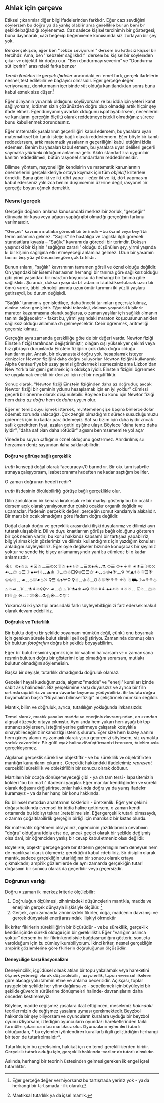 ## Ahlak için çerçeve

Etiksel çıkarımlar diğer bilgi ifadelerinden farklıdır. Eğer cazı sevdiğimi söylersem bu doğru ya da yanlış olabilir ama genellikle bunun beni bir şekilde bağladığı söylenemez. Caz sadece kişisel tercihimin bir göstergesi; buna dayanarak, cazı beğenip beğenmeme konusunda sizi zorlayan bir şey yok.

Benzer şekişde, eğer ben ''sebze seviyorum'' dersem bu katkısız kişisel bir tercihdir. Ama, ben ''sebzeler sağlıklıdır'' dersem bu kişisel bir söylemden çıkar ve objektif bir doğru olur. "Ben dondurmayı severim" ve "Dondurma süt içeririr" arasındaki farka benzer

*Tercih ifadeleri* ile *gerçek ifadeler* arasındaki en temel fark, gerçek ifadelerin nesnel, test edilebilir ve bağlayıcı olmasıdır. Eğer gerçeğe değer veriyorsanız, dondurmanın içerisinde süt olduğu kanıtlandıktan sonra bunu kabul etmek size düşer.[^1]

Eğer dünyanın yuvarlak olduğunu söylüyorsam ve bu iddia için yeterli kanıt sağlıyorsam, iddianın sizin gözünüzden doğru olup olmadığı artık hiçbir şey ifade etmez. Eğer dünyanın yuvarlak olduğunu ispatlayabilirsem, nedenlerini ve kanıtlarını gerçeğin ölçütü olarak reddetmeye istekli olmadığınız sürece bunu kabullenmek zorundasınız.

Eğer matematik yasalarının geçerliliğini kabul edersem, bu yasalara uyan matematiksel bir kanıtı isteğe bağlı olarak reddedemem. Eğer böyle bir kanıtı reddedersem, artık matematik yasalarının geçerliliğini kabul ettiğimi iddia edemem. Benim bu yasaları kabul etmem, bu yasalara uyan delilleri geçerli saymakla *yükümlü* olduğum anlamına gelir. Akılcı standartlara uygun bir kanıtın reddedilmesi, bütün rasyonel standartların reddedilmesidir.

Bilimsel yöntem, rasyonelliğin kendisinin ve matematik kanunlarının önermelerini gerçeklikleriyle ortaya koymak için tüm *objektif* kriterlere örnektir. Bana göre iki ve iki, dört yapar – eğer iki ve iki, dört yapmasını kabul ederseniz yalnızca benim düşüncemin üzerine değil, rasyonel bir gerçeğe boyun eğmek demektir.

### Nesnel gerçek

Gerçeğin doğasını anlama konusundaki merkezi bir zorluk, "gerçeğin" dünyada bir kaya veya ağacın yaptığı gibi olmadığı gerçeğinin farkına varılmasıdır.

"Gerçek" kavramı mutlaka göreceli bir terimdir – bu öznel veya keyfi bir terim anlamına gelmez. "Sağlık" ile hastalığa ve sağlıkla ilgili göreceli standartlara kıyasla – "Sağlık" kavramı da göreceli bir terimdir. Doksan yaşındaki bir kişinin "sağlığına zararlı" olduğu düşünülen şey, yirmi yaşında ki bir kişinin sağlığına etki etmeyeceği anlamına gelmez. Uzun bir yaşamın tanımı beş yüz yıl öncesine göre çok farklıdır.

Bunun anlamı, "sağlık" kavramının tamamen göreli ve öznel olduğu değildir. On yaşındaki bir lösemi hastasının herhangi bir tanıma göre sağlıksız olduğu gibi yirmi yaşındaki bir maraton koşucusu da herhangi bir tanıma göre sağlıklıdır. Şu anda, doksan yaşında bir adamın istatistiksel olarak uzun bir ömrü vardır, tıbbi teknoloji anında uzun ömür tanımını iki yüzlü yaşlara getirseydi, bu durum değişirdi.

"Sağlık" tanımımız genişledikçe, daha önceki tanımları geçersiz kılmaz, aksine onları genişletir. Eğer tıbbi teknoloji, doksan yaşındaki kişilerin maraton kazanmasına olanak sağlarsa, o zaman yaşlılar için sağlıklı olmanın tanımı değişecektir - fakat bu, yirmi yaşındaki maraton koşucusunun aniden sağlıksız olduğu anlamına da gelmeyecektir. Cebir öğrenmek, aritmetiği geçersiz kılmaz.

Gerçeğin aynı zamanda gerekliliğe göre de bir değeri vardır. Newton fiziği Einstein fiziği tarafından değiştirilmiştir, olağan dışı yüksek yer çekimi veya hız gibi aşırı durumlarda Einstein fiziğinin çok daha doğru olduğu kanıtlanmıştır. Ancak, bir okyanustaki doğru yolu hesaplamak isteyen denizciler Newton fiziğini daha doğru buluyorlar. Newton fiziğini kullanarak Alpha Centauri'ye bir uzay gemisi göndermek istemezsiniz ama Lizbon'dan New York'a bir gemi getirmek için oldukça iyidir. Einstein fiziğini öğrenmek ve uygulamak emekli bir denizci için net bir negatifliktir.

Sonuç olarak, "Newton fiziği Einstein fiziğinden daha az doğrudur, ancak Newton fiziği bir geminin yolunu hesaplamak için en iyi yoldur" cümlesi geçerli bir önerme olarak düşünülebilir. Böylece bu konu için Newton fiziği hem *daha az doğru* hem de *daha uygun* olur.

Eğer en temiz suyu içmek istersek, muhtemelen şişe başına binlerce dolar ödemek zorunda kalacağız. Çok zengin olmadığımız sürece susuzluğumuzu gidermek için bu kadar para ödemeyiz. Saf su bizim için daha iyidir ancak saflık gerektiren fiyat, azalan getiri eşiğine ulaşır. Böylece "daha temiz daha iyidir", "daha saf olan daha kötüdür" algısını benimsememize yol açar

Yinede bu suyun saflığının öznel olduğunu göstermez. Arındırılmış su herzaman deniz suyundan daha saklanabilirdir.

#### Doğru ve görüşe bağlı gerçeklik

*truth* konsepti doğal olarak *accuracy</0 barındırır. Bir oku tam isabetle atmaya çalışıyorsam, isabet oranımı hedeften ne kadar saptığım belirler.</p> 

O zaman doğrunun hedefi nedir?

*truth* ifadesinin ölçülebilirliği görüşe bağlı gerçeklikle olur.

Dilin zorluklarını bir kenara bırakırsak ve bir martıyı gösterip bu bir ocaktır dersem açık olarak yanılıyorumdur çünkü ocaklar organik değildir ve uçamazlar. İfademin gerçeklik değeri, gerçeğin somut kanıtlarıyla alakalıdır. Bir martı bir ocak olmadığına göre ifadem doğru değildir.

Doğal olarak doğru ve gerçeklik arasındaki ilişki duyularımız ve dilimizi ayrı tutarak ulaşabilriz. Dil ve duyu knaıtlarının görüşe bağlı olduğunu gösteren bir çok neden vardır; bu konu hakkında kapsamlı bir tartışma yapabiliriz, bilgiyi almak için gözlerimizi ve dilimizi kullandığımız için yazdığım konuları anladığını söyleyebilriz. Eğer öyle değilseler bizimde konuşacak bir şeyimiz yoktur ve sende hiç bişey anlamamışşındır yani bu cümlede bi o kadar anlamsızdır.

☀☾ ♔♠☃♨ ☙⚀☃ ⚋☰♔⛌ ⛆☃ ♠☙⚕☃ ⚋☰♔♠☀⚋⚗ ♔☰ ♔☙⚘⚛ ☙⚜☰☽♔⛌ ☙⚋⚝ ♨☰☽ ♠☙⚕☃⚋⛰♔ ☽⚋⚝☃⚀⚲♔☰☰⚝ ☙⚋♨♔♠☀⚋⚗ ☀⛰⚕☃ ⛆⚀☀♔♔☃⚋ ☙⚋♨⛆☙♨⛌ ⚲☰ ♔♠☀⚲ ⚲☃⚋♔☃⚋⛻☃ ⛆☀⚘⚘ ⚜☃ ☃⛟☽☙⚘⚘♨ ⛼☃☙⚋☀⚋⚗⚘☃⚲⚲⛌ ☙⚋⚝ ⛼☀⚗♠♔ ☙⚲ ⛆☃⚘⚘ ♠☙⚕☃ ⚜☃☃⚋ ⚀☃⚋⚝☃⚀☃⚝ ☀⚋ ⛶⛆☀⚋⚗⚝☀⚋⚗⚲⛶

Yukarıdaki iki yazı tipi arasındaki farkı söyleyebildiğinizi farz edersek makul olarak devam edebiliriz.

#### Doğruluk ve Tutarlılık

Bir bulutu doğru bir şekilde boyamam mümkün değil, çünkü onu boyamak için gereken sürede bulut sürekli şeil değiştiriyor. Zamanında donmuş olan bir bulutun *fotoğrafını* doğru bir şekilde boyayabilirim.

Eğer bir bulut resmini yapmak için bir saatimi harcarsam ve o zaman sana resmin bulutun doğru bir gösterimi olup olmadığını sorarsam, mutlaka bulutun olmadığını söylemelisin.

Başka bir deyişle, tutarlılık olmadığında doğruluk olamaz.

Geceleri hayal kurduğumuzda, algımız "madde" ve "enerji" kuralları içinde sabit akış halindedir. Biz yerçekimine karşı duyarsızız ve ayrıca bir filin sırtında uçabiliriz ve sonra duvarlar boyunca yürüyebiliriz. Bir bulutu doğru boyamaktan başka "Rüyaların bilimsel fiziği" ni geliştirmek mümkün değildir.

Mantık, bilim ve doğruluk, ayrıca, tutarlılığın yokluğunda imkansızdır.

Temel olarak, mantık yasaları madde ve enerjinin davranışından, en azından algısal düzeyde ortaya çıkmıştır. Aynı anda hem yukarı hem aşağı bir top atmanızı söylersem, isteğimi yerine getirmeye çalışarak kolaylıkla sınayabileceğiniz imkansızlığı istemiş olurum. Eğer size hem kuzey alanını hem güney alanını eş zamanlı olarak yarıp geçmenizi söylesem, siz uymakta zorluk çekerdiniz. Bir gülü eşek haline dönüştürmenizi istersem, talebim asla gerçekleşemez.

Algılanan gerçeklik sürekli ve objektiftir - ve bu süreklilik ve objektiflikten mantığın kanunlarını çıkarırız. Gerçeklik hakkındaki ifadelerimiz *represent* gerçekliği süreklilik ve objektifliğin bir sonucu olarak doğurur.

Martıların bir ocağa dönüşemeyeceği gibi - ya da tam tersi - lapasitemizin kökleri "bu bir martı" ifadesini yargılar. Eğer martılar kendiliğinden ve sürekli olarak doğasını değiştirirse, onlar hakkında doğru ya da yalnış ifadeler kuramayız - ya da her hangi bir konu hakkında.

Bu bilimsel metodun anahtarının kökleridir - üretkenlik. Eğer yer çekimi doğası hakkında evrensel bir iddia haline getirirsem, o zaman kendi ortamında bu iddiayı tekrar üretebilmelisin. Eğer gerçeklik tutarlı olmasaydı, o zaman çoğaltılabilirlik gerçeğin birliği için mantıksız bir kıstas olurdu.

Bir matematik öğretmeni olsaydınız, öğrencinin yazdıklarında cevabının "doğru" olduğunu iddia etse de, ancak geçici olarak bir şekilde değişmiş olsa dahi, bir öğrenciden yanlış bir cevap kabul etmeniz olası değildir.

Böylelikle, objektif gerçeğe göre bir ifadenin geçerliliğini hem deneysel hem de mantıksal olarak ölçmemiz gerektiğini kabul edebiliriz. Bir disiplin olarak mantık, sadece gerçekliğin tutarlılığının bir sonucu olarak ortaya çıkmaktadır; ampirik gözlemlerde de aynı zamanda gerçekliğin tutarlı doğasının bir sonucu olarak da geçerlidir veya geçersizdir.

### Doğrunun varlığı

Doğru o zaman iki merkez kriterle ölçülebilir:

1. Doğruluğun ölçülmesi, zihnimizdeki düşüncelerin mantıkla, madde ve enerjinin gerçek dünyayla ilişkisiyle ölçülür. [^2]
2. Gerçek, aynı zamanda zihnimizdeki fikirler, doğa, maddenin davranışı ve gerçek dünyadaki enerji arasındaki ilişkiyi ölçmektir

İlk kriter fikirlerin sürekliliğinin bir ölçüsüdür - ve bu süreklilik, gerçeklik kendisi içinde sürekli olduğu için bir gerekliliktir. Eğer "varlığım aslında yoktur" dersem bu bir fikrin kendisiyle bağdaşmadığını gösterir, sonuçta varolduğum için bu cümleyi kurabiliyorum. İkinci kriter, nesnel gerçekliğin ampirik gözlemlerine göre fikirlerin doğruluğunun ölçüsüdür.

#### Deneyciliğe karşı Rasyonalizm

Deneyimcilik, içgüdüsel olarak atılan bir topu yakalamak veya hareketini ölçmek yeteneği olarak düşünülebilir; rasyonellik, topun evrensel ilkelere göre alacağı yolu tahmin etme ve anlama becerisidir. Açıkçası, toplar rastgele bir şekilde her yöne dağılırsa ve - sepetlemek için büyüleyici bir şekilde güvercin sürülerine dönüşmeleri halinde- davranışlarını daha önceden kestiremeyiz.

Böylece, madde değişmez yasalara itaat ettiğinden, meselemiz *hakındaki* teorilerimizin de değişmez yasalara uyması gerekmektedir. Beyzbol hakkında bir şey biliyorsam ve oyuncuların kurallara uyduğu bir beyzbol oyunu izliyorsam, izlediğim oyuncuların oyundaki hareketlerinden farklı formüller çıkarırsam bu mantıksız olur. Oyuncuların eylemleri tutarlı olduğundan, * bu eylemleri yönlendiren kurallarla ilgili geliştirdiğim herhangi bir teori de tutarlı olmalıdır*.

Tutarlılık için bu gereksinim, hakikat için en temel gerekliliklerden biridir. Gerçeklik tutarlı olduğu için, gerçeklik hakkında teoriler de tutarlı olmalıdır.

Aslında, herhangi bir teorinin üstesinden gelmesi gereken ilk engel içsel tutarlılıktır.

[^1]: Eğer gerçeğe değer vermiyorsanız bu tartışmada yeriniz yok - ya da herhangi bir tartışmada - ilk olarak

[^2]: Mantıksal tutarlılık ya da içsel mantık.

[^3]: Deneysel bulgular, ya da deneycilik.